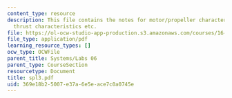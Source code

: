 ```yaml
---
content_type: resource
description: This file contains the notes for motor/propeller characterization, propellor
  thrust characteristics etc.
file: https://ol-ocw-studio-app-production.s3.amazonaws.com/courses/16-01-unified-engineering-i-ii-iii-iv-fall-2005-spring-2006/369e18b25007e37a6e5eace7c0a0745e_spl3.pdf
file_type: application/pdf
learning_resource_types: []
ocw_type: OCWFile
parent_title: Systems/Labs 06
parent_type: CourseSection
resourcetype: Document
title: spl3.pdf
uid: 369e18b2-5007-e37a-6e5e-ace7c0a0745e
---
```

